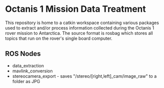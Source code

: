 # Octanis 1 Mission Data Treatment

This repository is home to a catkin workspace containing various packages used to extract and/or process information collected during the Octanis 1 rover mission to Antarctica. The source format is rosbag which stores all topics that run on the rover's single board computer.

## ROS Nodes
  * data_extraction
  * mavlink_conversion
  * stereocamera_export - saves "/stereo/[right,left]_cam/image_raw" to a folder as JPG
